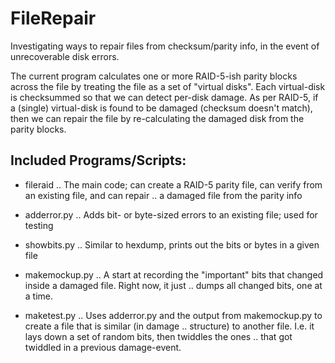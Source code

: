 # FileRepair
Investigating ways to repair files from checksum/parity info, in the event of unrecoverable disk errors.

The current program calculates one or more RAID-5-ish parity blocks across the file by treating the file
as a set of "virtual disks".  Each virtual-disk is checksummed so that we can detect per-disk damage.
As per RAID-5, if a (single) virtual-disk is found to be damaged (checksum doesn't match), then we
can repair the file by re-calculating the damaged disk from the parity blocks.

## Included Programs/Scripts:
* fileraid
.. The main code; can create a RAID-5 parity file, can verify from an existing file, and can repair
.. a damaged file from the parity info

* adderror.py
.. Adds bit- or byte-sized errors to an existing file; used for testing

* showbits.py
.. Similar to hexdump, prints out the bits or bytes in a given file

* makemockup.py
.. A start at recording the "important" bits that changed inside a damaged file.  Right now, it just
.. dumps all changed bits, one at a time.

* maketest.py
.. Uses adderror.py and the output from makemockup.py to create a file that is similar (in damage
.. structure) to another file.  I.e. it lays down a set of random bits, then twiddles the ones
.. that got twiddled in a previous damage-event.


